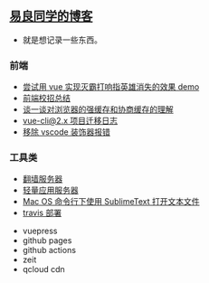 ## [易良同学的博客](https://yiliang.site/)

- 就是想记录一些东西。

### 前端

- [尝试用 vue 实现灭霸打响指英雄消失的效果 demo](./docs/fe/vue-thanos.md)
- [前端校招总结](./docs/fe/campus-faq.md)
- [谈一谈对浏览器的强缓存和协商缓存的理解](./docs/fe/cache.md)
- [vue-cli@2.x 项目迁移日志](./docs/fe/vue-cli@2.x-upgrade.md)
- [移除 vscode 装饰器报错](./docs/fe/remove-decorator-error.md)

### 工具类

- [翻墙服务器](./docs/tools/google-proxy.md)
- [轻量应用服务器](./docs/tools/light-cvm.md)
- [Mac OS 命令行下使用 SublimeText 打开文本文件](./docs/tools/mac-sublime.md)
- [travis 部署](./docs/tools/travis-deploy.md)

* vuepress
* github pages
* github actions
* zeit
* qcloud cdn
